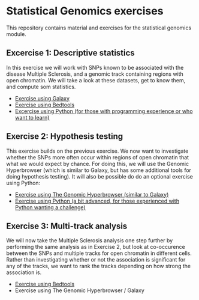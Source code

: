 # Statistical Genomics exercises

This repository contains material and exercises for the statistical genomics module.

## Excercise 1: Descriptive statistics
In this exercise we will work with SNPs known to be associated with the disease Multiple Sclerosis, and a genomic track containing regions with open chromatin. We will take a look at these datasets, get to know them, and compute som statistics. 

* [Exercise using Galaxy](Exercise1-Galaxy.md)
* [Exercise using Bedtools](Exercise1-Bedtools.md)
* [Excercise using Python (for those with programming experience or who want to learn)](Exercise1-Python.md)


## Exercise 2: Hypothesis testing
This exercise builds on the previous exercise. We now want to investigate whether the SNPs more often occur within regions of open chromatin that what we would expect by chance. For doing this, we will use the Genomic Hyperbrowser (which is similar to Galaxy, but has some additional tools for doing hypothesis testing). It will also be possible do do an optional exercise using Python:

* [Exercise using The Genomic Hyperbrowser (similar to Galaxy)](Exercise2-Hyperbrowser.md)
* [Exercise using Python (a bit advanced, for those experienced with Python wanting a challenge)](Exercise2-Python)

## Exercise 3: Multi-track analysis
We will now take the Multiple Sclerosis analysis one step further by performing the same analysis as in Exercise 2, but look at co-occurence between the SNPs and multiple tracks for open chromatin in different cells. Rather than investigating whether or not the association is significant for any of the tracks, we want to rank the tracks depending on how strong the association is.

* [Exercise using Bedtools](Exercise3-Bedtools)
* Exercise using The Genomic Hyperbrowser / Galaxy
